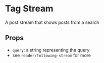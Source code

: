 # Tag Stream

A post stream that shows posts from a search

## Props

- `query`: a string representing the query
- see `reader/following-stream` for more
